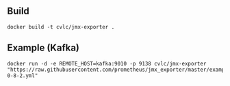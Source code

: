 
## Build

    docker build -t cvlc/jmx-exporter .

## Example (Kafka)

    docker run -d -e REMOTE_HOST=kafka:9010 -p 9138 cvlc/jmx-exporter "https://raw.githubusercontent.com/prometheus/jmx_exporter/master/example_configs/kafka-0-8-2.yml"
